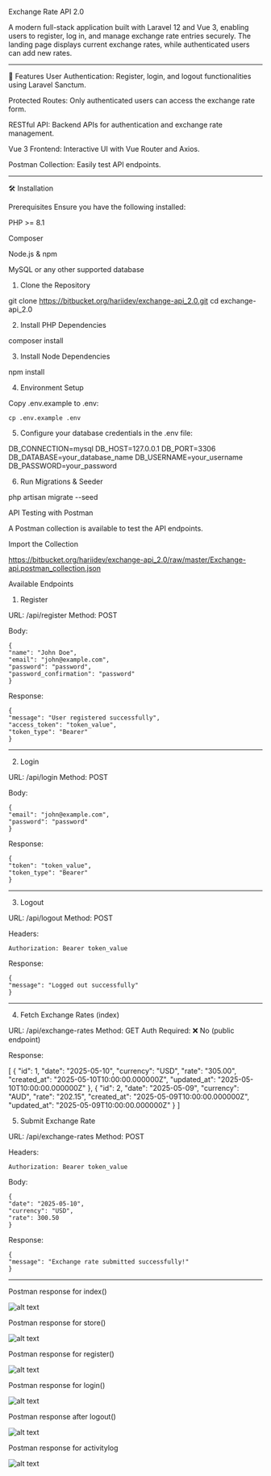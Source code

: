 Exchange Rate API 2.0

A modern full-stack application built with Laravel 12 and Vue 3, enabling users to register, log in, and manage exchange rate entries securely. The landing page displays current exchange rates, while authenticated users can add new rates.

--------------------------------------------------------------------------------

🚀 Features
User Authentication: Register, login, and logout functionalities using Laravel Sanctum.

Protected Routes: Only authenticated users can access the exchange rate form.

RESTful API: Backend APIs for authentication and exchange rate management.

Vue 3 Frontend: Interactive UI with Vue Router and Axios.

Postman Collection: Easily test API endpoints.

--------------------------------------------------------------------------------

🛠️ Installation

Prerequisites
Ensure you have the following installed:

PHP >= 8.1

Composer

Node.js & npm

MySQL or any other supported database

1. Clone the Repository

git clone https://bitbucket.org/hariidev/exchange-api_2.0.git
cd exchange-api_2.0

2. Install PHP Dependencies

composer install

3. Install Node Dependencies

npm install

4. Environment Setup

Copy .env.example to .env:

    cp .env.example .env

5. Configure your database credentials in the .env file:

DB_CONNECTION=mysql
DB_HOST=127.0.0.1
DB_PORT=3306
DB_DATABASE=your_database_name
DB_USERNAME=your_username
DB_PASSWORD=your_password

6. Run Migrations & Seeder

php artisan migrate --seed


API Testing with Postman

A Postman collection is available to test the API endpoints.

Import the Collection

https://bitbucket.org/hariidev/exchange-api_2.0/raw/master/Exchange-api.postman_collection.json


Available Endpoints

1. Register

URL: /api/register
Method: POST

Body:

    {
    "name": "John Doe",
    "email": "john@example.com",
    "password": "password",
    "password_confirmation": "password"
    }


Response:

    {
    "message": "User registered successfully",
    "access_token": "token_value",
    "token_type": "Bearer"
    }

--------------------------------------------------------------------------------
2. Login

URL: /api/login
Method: POST

Body:

    {
    "email": "john@example.com",
    "password": "password"
    }

Response:

    {
    "token": "token_value",
    "token_type": "Bearer"
    }

--------------------------------------------------------------------------------

3. Logout

URL: /api/logout
Method: POST

Headers:

    Authorization: Bearer token_value

Response:

    {
    "message": "Logged out successfully"
    }

--------------------------------------------------------------------------------

4. Fetch Exchange Rates (index)

URL: /api/exchange-rates
Method: GET
Auth Required: ❌ No (public endpoint)

Response:

[
  {
    "id": 1,
    "date": "2025-05-10",
    "currency": "USD",
    "rate": "305.00",
    "created_at": "2025-05-10T10:00:00.000000Z",
    "updated_at": "2025-05-10T10:00:00.000000Z"
  },
  {
    "id": 2,
    "date": "2025-05-09",
    "currency": "AUD",
    "rate": "202.15",
    "created_at": "2025-05-09T10:00:00.000000Z",
    "updated_at": "2025-05-09T10:00:00.000000Z"
  }
]

5. Submit Exchange Rate

URL: /api/exchange-rates
Method: POST

Headers:

    Authorization: Bearer token_value

Body:

    {
    "date": "2025-05-10",
    "currency": "USD",
    "rate": 300.50
    }

Response:

    {
    "message": "Exchange rate submitted successfully!"
    }

-------------------------------------------------------------------------
Postman response for index()

![alt text](image.png)



Postman response for store() 

![alt text](image-1.png)


Postman response for register() 

![alt text](image-2.png)


Postman response for login()

![alt text](image-3.png)


Postman response after logout()

![alt text](image-4.png)

Postman response for activitylog

![alt text](image-5.png)